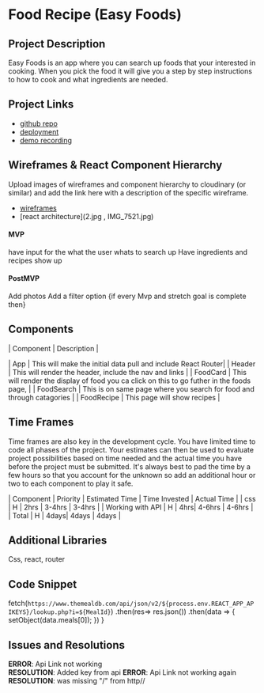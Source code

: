 # Food Recipe (Easy Foods)


## Project Description

Easy Foods is an app where you can search up foods that your interested in cooking. When you pick the food it will give you a step by step instructions to how to cook and what ingredients are needed. 

## Project Links

- [github repo](https://github.com/Bigs55stock/food-recipe-)
- [deployment](https://food-recipe-zeta.vercel.app/foods)
- [demo recording](https://www.youtube.com/watch?v=pnwOATCLJx0)

## Wireframes & React Component Hierarchy

Upload images of wireframes and component hierarchy to cloudinary (or similar) and add the link here with a description of the specific wireframe.

- [wireframes](IMG_7522.jpg )
- [react architecture](2.jpg , IMG_7521.jpg)


#### MVP 
have input for the what the user whats to search up
Have ingredients and recipes show up

#### PostMVP 

Add photos
Add a filter option {if every Mvp and stretch goal is complete then}

## Components



| Component | Description | 

| App | This will make the initial data pull and include React Router| 
| Header | This will render the header, include the nav and links | 
| FoodCard | This will render the display of food you ca click on this to go futher in the foods page,  | 
| FoodSearch | This is on same page where you search for food and through catagories | 
| FoodRecipe | This page will show recipes | 

## Time Frames

Time frames are also key in the development cycle.  You have limited time to code all phases of the project.  Your estimates can then be used to evaluate project possibilities based on time needed and the actual time you have before the project must be submitted. It's always best to pad the time by a few hours so that you account for the unknown so add an additional hour or two to each component to play it safe. 

| Component | Priority | Estimated Time | Time Invested | Actual Time |
| css | H |  2hrs | 3-4hrs | 3-4hrs |
| Working with API | H | 4hrs| 4-6hrs | 4-6hrs |
| Total | H | 4days| 4days | 4days |

## Additional Libraries
Css, react, router

## Code Snippet
  
  fetch(`https://www.themealdb.com/api/json/v2/${process.env.REACT_APP_APIKEYS}/lookup.php?i=${MealId}`)
            .then(res=> res.json())
            .then(data => {
                setObject(data.meals[0]);
            })
    }


## Issues and Resolutions

**ERROR**: Api Link not working                                
**RESOLUTION**: Added key from api 
**ERROR**: Api Link not working again                              
**RESOLUTION**: was missing "/" from http//